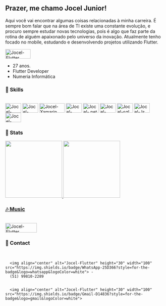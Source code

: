 
## Prazer, me chamo Jocel Junior!

Aqui você vai encontrar algumas coisas relacionadas à minha carreira.
É sempre bom falar que na área de TI existe uma constante evolução, e procuro sempre estudar novas tecnologias, pois é algo que faz parte da rotina de alguém apaixonado pelo universo da inovação. Atualmente tenho focado no mobile, estudando e desenvolvendo projetos utilizando Flutter.
<p>
 <img align="center" alt="Jocel-Flutter" height="30" width="80" src="https://img.shields.io/badge/Flutter-02569B?style=for-the-badge&logo=flutter&logoColor=white">
</p>


 - 27 anos.
 - Flutter Developer
 - Numeria Informática
 

 ### 🔭 Skills
 <div style="display: inline_block"><br>
  <img align="center" alt="Jocel-Flutter" height="30" width="50" src="https://cdn.jsdelivr.net/gh/devicons/devicon/icons/flutter/flutter-original.svg">
  <img align="center" alt="Jocel-Flutter" height="30" width="50" src="https://cdn.jsdelivr.net/gh/devicons/devicon/icons/dart/dart-original.svg">
  <img align="center" alt="Jocel-Xamarin" height="30" width="80" src="https://img.shields.io/badge/Xamarin-3498DB?style=for-the-badge&logo=xamarin&logoColor=white">
  <img align="center" alt="Jocel-Csharp" height="30" width="50" src="https://cdn.jsdelivr.net/gh/devicons/devicon/icons/csharp/csharp-original.svg">
  <img align="center" alt="Jocel-.net" height="30" width="50" src="https://cdn.jsdelivr.net/gh/devicons/devicon/icons/dotnetcore/dotnetcore-original.svg">
  <img align="center" alt="Jocel-Mysql" height="30" width="50" src="https://cdn.jsdelivr.net/gh/devicons/devicon/icons/mysql/mysql-original.svg">
  <img align="center" alt="Jocel-sql" height="30" width="50" src="https://img.shields.io/badge/SQLite-07405E?style=for-the-badge&logo=sqlite&logoColor=white">
  <img align="center" alt="Jocel-Js" height="30" width="50" src="https://cdn.jsdelivr.net/gh/devicons/devicon/icons/nodejs/nodejs-original.svg">
  <img align="center" alt="Jocel-Android" height="30" width="50" src="https://cdn.jsdelivr.net/gh/devicons/devicon/icons/android/android-original.svg">
</div>

 ### 👯 Stats
 <div>
  <a href="https://github.com/joceljunior">
  <img height="180em" src="https://github-readme-stats.vercel.app/api?username=joceljunior&show_icons=true&theme=dark&include_all_commits=true&count_private=true"/>
  <img height="180em" src="https://github-readme-stats.vercel.app/api/top-langs/?username=joceljunior&layout=compact&langs_count=7&theme=dark"/>
</div>
 
 ### 🎶 Music
  <div style="display: inline_block"><br>
     <a href="https://open.spotify.com/user/224hudms3wcwuxtwcn5kpc3ti?si=823affdb3c62428d">
      <img align="center" alt="Jocel-Flutter" height="30" width="100" src="https://img.shields.io/badge/Spotify-1ED760?&style=for-the-badge&logo=spotify&logoColor=white">
     </a>
  </div>
 
  ### 📳 Contact
  <div style="display: inline_block"><br>

      <img align="center" alt="Jocel-Flutter" height="30" width="100" src="https://img.shields.io/badge/WhatsApp-25D366?style=for-the-badge&logo=whatsapp&logoColor=white"> - 
      (51) 99810-2289


      <img align="center" alt="Jocel-Flutter" height="30" width="100" src="https://img.shields.io/badge/Gmail-D14836?style=for-the-badge&logo=gmail&logoColor=white">

  </div>
